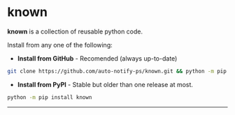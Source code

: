 
# known

**known** is a collection of reusable python code. 

Install from any one of the following:

* **Install from GitHub** - Recomended (always up-to-date)
```bash
git clone https://github.com/auto-notify-ps/known.git && python -m pip install ./known
```

* **Install from PyPI** - Stable but older than one release at most.
```bash
python -m pip install known
```

---
